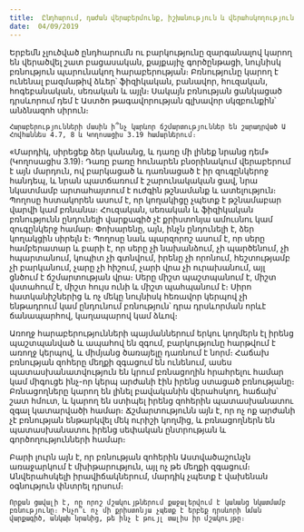 ```yaml
---
title:  Ընդհարում, դաժան վերաբերմունք, իշխանություն և վերահսկողություն
date:  04/09/2019
---
```


Երբեմն չլուծված ընդհարումն ու բարկությունը զարգանալով կարող են վերածվել շատ բացասական, քայքայիչ գործընթացի, նույնիսկ բռնություն պարունակող հարաբերության։ Բռնությունը կարող է ունենալ բազմաթիվ ձևեր՝ ֆիզիկական, բանավոր, հուզական, հոգեբանական, սեռական և այլն։ Սակայն բռնության ցանկացած դրսևորում դեմ է Աստծո թագավորության գլխավոր սկզբունքին՝ անձնազոհ սիրուն։

`Հարաբերությունների մասին ի՞նչ կարևոր ճշմարտություններ են շարադրված Ա Հովհաննես 4.7, 8 և Կողոսացիս 3.19 համարներում։`

«Մարդիկ, սիրեցեք ձեր կանանց, և դառը մի լինեք նրանց դեմ» (Կողոսացիս 3.19)։ Դառը բառը հունարեն բնօրինակում վերաբերում է այն մարդուն, ով բարկացած և դառնացած է իր զուգընկերոջ հանդեպ, և նրան պատճառում է շարունակական ցավ, նրա նկատմամբ արտահայտում է ուժգին թշնամանք և ատելություն։ Պողոսը հստակորեն ասում է, որ կողակիցը չպետք է թշնամաբար վարվի կամ բռնանա։ Հուզական, սեռական և ֆիզիկական բռնությունն ընդունելի վարքագիծ չէ քրիստոնյա ամուսնու կամ զուգընկերջ համար։ Փոխարենը, այն, ինչն ընդունելի է, ձեր կողակցին սիրելն է։ Պողոսը նաև պարզորոշ ասում է, որ սերը համբերատար և բարի է, որ սերը չի նախանձում, չի պարծենում, չի հպարտանում, կոպիտ չի գտնվում, իրենը չի որոնում, հեշտությամբ չի բարկանում, չարը չի հիշում, չարի վրա չի ուրախանում, այլ ցնծում է ճշմարտության վրա։ Սերը միշտ պաշտպանում է, միշտ վստահում է, միշտ հույս ունի և միշտ պահպանում է։ Սիրո հատկանիշներից և ոչ մեկը նույնիսկ հեռավոր կերպով չի ենթադրում կամ ընդունում բռնություն՝ դրա դրսևորման որևէ ճանապարհով, կաղապարով կամ ձևով։

Առողջ հարաբերությունների պայմաններում երկու կողմերն էլ իրենց պաշտպանված և ապահով են զգում, բարկությունը հարթվում է առողջ կերպով, և միմյանց ծառայելը դառնում է նորմ։ Հաճախ բռնության զոհերը մեղքի զգացում են ունենում, ասես պատասխանատվություն են կրում բռնացողին հրահրելու համար կամ միգուցե ինչ-որ կերպ արժանի էին իրենց ստացած բռնությանը։ Բռնացողները կարող են լինել բավականին վերահսկող, հաճախ՝ շատ հմուտ, և կարող են ստիպել իրենց զոհերին պատասխանատու զգալ կատարվածի համար։ Ճշմարտությունն այն է, որ ոչ ոք արժանի չէ բռնության ենթարկվել մեկ ուրիշի կողմից, և բռնացողներն են պատասխանատու իրենց սեփական ընտրության և գործողությունների համար։

Բարի լուրն այն է, որ բռնության զոհերին Աստվածաշունչն առաջարկում է մխիթարություն, այլ ոչ թե մեղքի զգացում։ Անվերահսկելի իրավիճակներում, մարդիկ չպետք է վախենան օգնություն փնտրել դրսում։

`Որքան ցավալի է, որ որոշ մշակույթներում քաջալերվում է կանանց նկատմամբ բռնությունը։ Ինչո՞ւ ոչ մի քրիստոնյա չպետք է երբեք դրսևորի նման վարքագիծ, անկախ նրանից, թե ինչ է թույլ տալիս իր մշակույթը։`